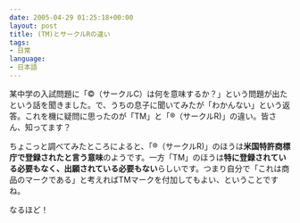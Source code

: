 ```yaml
---
date: 2005-04-29 01:25:18+00:00
layout: post
title: (TM)とサークルRの違い
tags:
- 日常
language:
- 日本語
---
```


某中学の入試問題に「©（サークルC）は何を意味するか？」という問題が出たという話を聞きました。で、うちの息子に聞いてみたが「わかんない」という返答。これを機に疑問に思ったのが「TM」と「®（サークルR)」の違い。皆さん、知ってます？

ちょこっと調べてみたところによると、「®（サークルR)」のほうは**米国特許商標庁で登録されたと言う意味**のようです。一方「TM」のほうは**特に登録されている必要もなく、出願されている必要もない**らしいです。つまり自分で「これは商品のマークである」と考えればTMマークを付加してもよい、ということですね。

なるほど！
